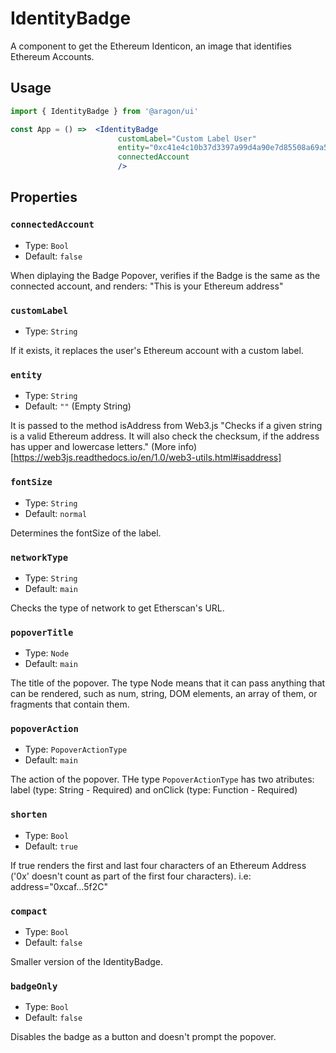 # IdentityBadge

A component to get the Ethereum Identicon, an image that identifies Ethereum Accounts.

## Usage

```jsx
import { IdentityBadge } from '@aragon/ui'

const App = () =>  <IdentityBadge
                        customLabel="Custom Label User"
                        entity="0xc41e4c10b37d3397a99d4a90e7d85508a69a5c4c"
                        connectedAccount
                        />

```

## Properties

### `connectedAccount`

* Type: `Bool`
* Default: `false`

When diplaying the Badge Popover, verifies if the Badge is the same as the connected account, and renders: "This is your Ethereum address"

### `customLabel`

* Type: `String`

If it exists, it replaces the user's Ethereum account with a custom label.

### `entity`

* Type: `String`
* Default: `""` (Empty String)

It is passed to the method isAddress from Web3.js 
"Checks if a given string is a valid Ethereum address. It will also check the checksum, if the address has upper and lowercase letters." (More info)[https://web3js.readthedocs.io/en/1.0/web3-utils.html#isaddress]

### `fontSize`

* Type: `String`
* Default: `normal`

Determines the fontSize of the label.

### `networkType`

* Type: `String`
* Default: `main`

Checks the type of network to get Etherscan's URL.

### `popoverTitle`

* Type: `Node`
* Default: `main`

The title of the popover. The type Node means that it can pass anything that can be rendered, such as num, string, DOM elements, an array of them, or fragments that contain them.

### `popoverAction`

* Type: `PopoverActionType` 
* Default: `main`

The action of the popover. THe type `PopoverActionType` has two atributes: label (type: String - Required) and onClick (type: Function - Required)

### `shorten`

* Type: `Bool` 
* Default: `true`

If true renders the first and last four characters of an Ethereum Address ('0x' doesn't count as part of the first four characters). i.e: address="0xcaf…5f2C"

### `compact`

* Type: `Bool` 
* Default: `false`

Smaller version of the IdentityBadge.

### `badgeOnly`

* Type: `Bool` 
* Default: `false`

Disables the badge as a button and doesn't prompt the popover.


